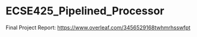 # ECSE425_Pipelined_Processor

Final Project Report: https://www.overleaf.com/3456529168twhmrhsswfpt
